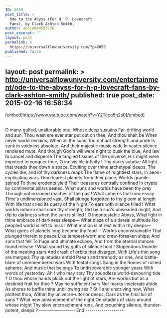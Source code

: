 ```yaml
---
ID: 2059
post_title: >
  Ode to the Abyss (For H. P. Lovecraft
  Fans), by Clark Ashton Smith,
author: abbie04m553726
post_excerpt: ""
layout: post
permalink: >
  https://universalflowuniversity.com/?p=2059
published: false
---
```

layout: post
permalink: >
  http://universalflowuniversity.com/entertainment/ode-to-the-abyss-for-h-p-lovecraft-fans-by-clark-ashton-smith/
published: true
post_date: 2015-02-16 16:58:34
---
[embed]https://www.youtube.com/watch?v=Y2Tcco5n2s0[/embed]</br></br>
<p>O many-gulfed, unalterable one,
Whose deep sustains
Far-drifting world and sun,
Thou wast ere ever star put out on thee;
And thou shalt be
When never world remains;
When all the suns' triumphant strength and pride
Is sunk in voidness absolute,
And their majestic music wide
In vaster silence rendered mute.
And though God's will were night to dusk the blue,
And law to cancel and disperse
The tangled tissues of the universe,
His might were impotent to conquer thee,
O indivisible infinity !
Thy darks subdue
All light that treads thee down a space,
Exulting over thine archetypal deeps.
The cycles die, and lo! thy darkness reaps
The flame of mightiest stars;
In aeon-implicating wars
Thou tearest planets from their place;
Worlds granite-spined
To thine erodents yield
Their treasures centrally confined
In crypts by continental pillars sealed.
What suns and worlds have been thy prey
Through unhorizoned reaches of the past!
What spheres that now essay
Time's undimensioned vast,
Shall plunge forgotten to thy gloom at length
With life that cried its query of the Night
To ears with silence filled !
What worlds unborn shall dare thy strength,
Girt by a sun's unwearied might,
And dip to darkness when the sun is stilled !
O incontestable Abyss,
What light in thine embrace of darkness sleeps—
What blaze of a sidereal multitude
No peopled world is left to miss !
What motion is at rest within thy deeps—
What gyres of planets long become thy food—
Worlds unconstrainable
That plunged therein to peace
Like tempest-worn and crew-forsaken ships;
And suns that fell
To huge and ultimate eclipse,
And from the eternal stances found release !
What sound thy gulfs of silence hold !
Stupendous thunder of the meeting stars
And crash of orbits that diverged,
With Life's thin song are merged;
Thy quietudes enfold
Paean and threnody as one,
And battle-blare of unremembered wars
With festal songs
Sung in the Romes of ruined spheres;
And music that belongs
To undiscoverable younger years
With words of yesterday.
Ah ! who may stay
Thy soundless world-devouring tide ?
O thou whose hands pluck out the light of stars,
Are worlds but as a destined fruit for thee ?
May no sufficient bars
Nor marks inveterate abide
As shores to baffle thine unbillowing sea ?
Still and unstriving now,
What plottest thou,
Within thy universe-ulterior deeps,
Dark as the final lull of suns ?
What new advancement of the night
On citadels of stars around whose might
Thy slow encroachment runs,
And crouching silence, thunder-potent, sleeps ?
------------------ End -------------------</p>